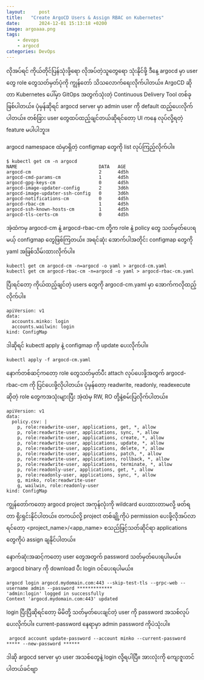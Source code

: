 ```yaml
---
layout:     post
title:   "Create ArgoCD Users & Assign RBAC on Kubernetes"
date:       2024-12-01 15:13:18 +0200
image: argoaaa.png
tags:
    - devops
    - argocd
categories: DevOps
---
```


<p> လိုအပ်ရင် ကိုယ်တိုင်ပြန်သုံးဖို့ရော လိုအပ်တဲ့သူတွေရော သုံးနိုင်ဖို့ ဒီနေ့ argocd မှာ user တွေ role တွေသတ်မှတ်ပုံကို ကျွန်တော် သိသလောက်ရေးလိုက်ပါတယ်။ ArgoCD ဆိုတာ Kubernetes ပေါ်မှာ GitOps အတွက်သုံးတဲ့ Continuous Delivery Tool တစ်ခု ဖြစ်ပါတယ်။ ပုံမှန်ဆိုရင် argocd server မှာ admin user ကို default ထည့်ပေးလိုက်ပါတယ်။ တစ်ခြား user တွေထပ်ထည့်ချင်တယ်ဆိုရင်တော့ UI ကနေ လုပ်လို့ရတဲ့ feature မပါပါဘူး။ </p>

<p> argocd namespace ထဲမှာရှိတဲ့ configmap တွေကို list လုပ်ကြည့်လိုက်ပါ။</p>

```
$ kubectl get cm -n argocd
NAME                              DATA   AGE
argocd-cm                         2      4d5h
argocd-cmd-params-cm              1      4d5h
argocd-gpg-keys-cm                0      4d5h
argocd-image-updater-config       2      3d6h
argocd-image-updater-ssh-config   0      3d6h
argocd-notifications-cm           0      4d5h
argocd-rbac-cm                    1      4d5h
argocd-ssh-known-hosts-cm         1      4d5h
argocd-tls-certs-cm               0      4d5h
```
အဲ့ထဲကမှ argocd-cm နဲ့ argocd-rbac-cm တို့က role နဲ့ policy တွေ သတ်မှတ်ပေးရမယ့် configmap တွေဖြစ်ကြတယ်။ အရင်ဆုံး အောက်ပါအတိုင်း configmap တွေကို yaml အဖြစ်သိမ်းထားလိုက်ပါ။

```
kubectl get cm argocd-cm -n=argocd -o yaml > argocd-cm.yaml
kubectl get cm argocd-rbac-cm -n=argocd -o yaml > argocd-rbac-cm.yaml
```
ပြီးရင်တော့ ကိုယ်ထည့်ချင်တဲ့ users တွေကို argocd-cm.yaml မှာ အောက်ကလိုထည့်လိုက်ပါ။

```
apiVersion: v1
data:
  accounts.minko: login
  accounts.wailwin: login
kind: ConfigMap
```
ဒါဆိုရင် kubectl apply နဲ့ configmap ကို update ပေးလိုက်ပါ။
```
kubectl apply -f argocd-cm.yaml
```
နောက်တစ်ဆင့်ကတော့ role တွေသတ်မှတ်ပီး attach လုပ်ပေးဖို့အတွက် argocd-rbac-cm ကို ပြင်ပေးဖို့လိုပါတယ်။ ပုံမှန်တော့ readwrite, readonly, readexecute ဆိုတဲ့ role တွေကအသုံးများပြီး အဲ့ထဲမှ RW, RO တို့နဲ့စမ်းပြလိုက်ပါတယ်။

```
apiVersion: v1
data:
  policy.csv: |
    p, role:readwrite-user, applications, get, *, allow
    p, role:readwrite-user, applications, sync, *, allow
    p, role:readwrite-user, applications, create, *, allow
    p, role:readwrite-user, applications, update, *, allow
    p, role:readwrite-user, applications, delete, *, allow
    p, role:readwrite-user, applications, patch, *, allow
    p, role:readwrite-user, applications, rollback, *, allow
    p, role:readwrite-user, applications, terminate, *, allow
    p, role:readonly-user, applications, get, *, allow
    p, role:readonly-user, applications, sync, *, allow
    g, minko, role:readwrite-user
    g, wailwin, role:readonly-user
kind: ConfigMap
```
ကျွန်တော်ကတော့ argocd project အကုန်လုံးကို wildcard ပေးထားတာမလို့ ဖတ်ရတာ ရိုးရှင်းနိုင်ပါတယ်။ တကယ်လို့ project တစ်ချို့ကိုပဲ permission ပေးဖို့လိုအပ်လာရင်တော့ <project_name>/<app_name> စသည်ဖြင့်သတ်ဆိုင်ရာ applications တွေကိုပဲ assign ချနိုင်ပါတယ်။

<p> နောက်ဆုံးအဆင့်ကတော့ user တွေအတွက် password သတ်မှတ်ပေးရပါမယ်။ argocd binary ကို download ပီး login ဝင်ပေးရပါမယ်။</p>

```
argocd login argocd.mydomain.com:443 --skip-test-tls --grpc-web --username admin --password *************
'admin:login' logged in successfully
Context 'argocd.mydomain.com:443' updated
```
login ပြီးပြီဆိုရင်တော့ မိမိတို့ သတ်မှတ်ပေးချင်တဲ့ user ကို password အသစ်လုပ်ပေးလိုက်ပါ။ current-password နေရာမှာ admin password ကိုပဲသုံးပါ။

```
 argocd account update-password --account minko --current-password ***** --new-password ******
```
ဒါဆို argocd server မှာ user အသစ်တွေနဲ့ login လို့ရပါပြီ။ အားလုံးကို ကျေးဇူးတင်ပါတယ်ခင်ဗျာ 
